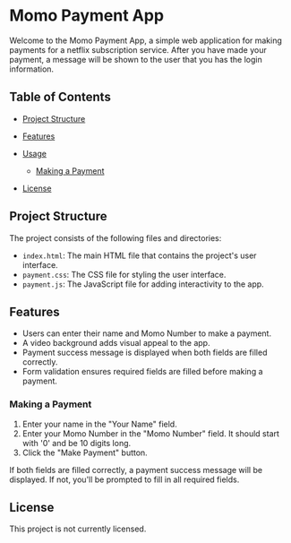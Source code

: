 # Momo Payment App

Welcome to the Momo Payment App, a simple web application for making payments for a netflix subscription service. 
After you have made your payment, a message will be shown to the user that you has the login information.

## Table of Contents

- [Project Structure](#project-structure)
- [Features](#features)
- [Usage](#usage)

  - [Making a Payment](#making-a-payment)

- [License](#license)

## Project Structure

The project consists of the following files and directories:

- `index.html`: The main HTML file that contains the project's user interface.
- `payment.css`: The CSS file for styling the user interface.
- `payment.js`: The JavaScript file for adding interactivity to the app.

## Features

- Users can enter their name and Momo Number to make a payment.
- A video background adds visual appeal to the app.
- Payment success message is displayed when both fields are filled correctly.
- Form validation ensures required fields are filled before making a payment.

### Making a Payment

1. Enter your name in the "Your Name" field.
2. Enter your Momo Number in the "Momo Number" field. It should start with '0' and be 10 digits long.
3. Click the "Make Payment" button.

If both fields are filled correctly, a payment success message will be displayed. If not, you'll be prompted to fill in all required fields.

## License

This project is not currently licensed.
